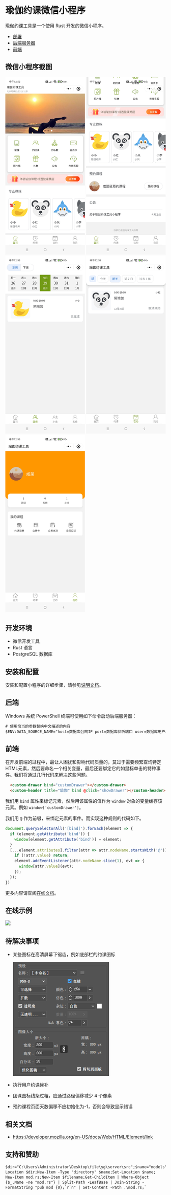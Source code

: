 # 瑜伽约课微信小程序

瑜伽约课工具是一个使用 Rust 开发的微信小程序。

- [部署](/Deploy)
- [后端服务器](/server)
- [前端](/WebAssembly/weixin)

## 微信小程序截图

<div>
<img width="250" src="images/Screenshot_2022-12-29-12-52-48-957_com.tencent.mm.jpg">
<img width="250" src="images/Screenshot_2022-12-29-12-52-52-502_com.tencent.mm.jpg">
<img width="250"  src="images/Screenshot_2022-12-29-12-53-05-122_com.tencent.mm.jpg">
<img width="250" src="images/Screenshot_2022-12-29-12-53-28-806_com.tencent.mm.jpg">
<img width="250" src="images/Screenshot_2022-12-29-12-53-18-957_com.tencent.mm.jpg">
</div>

## 开发环境

- 微信开发工具
- Rust 语言
- PostgreSQL 数据库

## 安装和配置

安装和配置小程序的详细步骤，请参见[说明文档](https://lucidu.cn/article?name=%E5%AE%89%E8%A3%85%E5%92%8C%E9%85%8D%E7%BD%AE)。

## 后端

Windows 系统 PowerShell 终端可使用如下命令启动后端服务器：

```ps
# 使用恰当的参数替换中文描述的内容
$ENV:DATA_SOURCE_NAME="host=数据库公网IP port=数据库侦听端口 user=数据库用户名 password=数据库密码 dbname=数据库名称 sslmode=disable";$ENV:AUTH_URL="https://api.weixin.qq.com/sns/jscode2session?appid=小程序Id&secret=小程序密钥&grant_type=authorization_code&js_code=";$ENV:SECRET="长度32的字符串"; go run main.go
```

## 前端

在开发前端的过程中，最让人困扰和影响代码质量的，莫过于需要频繁查询特定HTML元素，然后要命名一个相关变量，最后还要绑定它的如鼠标单击的特种事件。我们将通过几行代码来解决这些问题。

```html
  <custom-drawer bind="customDrawer"></custom-drawer>
  <custom-header title="瑜伽" bind @click="showDrawer"></custom-header>
```

我们用 `bind` 属性来标记元素，然后用该属性的值作为 `window` 对象的变量缓存该元素。例如 `window['customDrawer']`。

我们用  `@` 作为前缀，来绑定元素的事件。而实现这种规则的代码如下。

```javascript
document.querySelectorAll('[bind]').forEach(element => {
  if (element.getAttribute('bind')) {
    window[element.getAttribute('bind')] = element;
  }
  [...element.attributes].filter(attr => attr.nodeName.startsWith('@')).forEach(attr => {
    if (!attr.value) return;
    element.addEventListener(attr.nodeName.slice(1), evt => {
      window[attr.value](evt);
    });
  });
})

```

更多内容请查阅[在线文档](https://lucidu.cn/article?name=%E5%89%8D%E7%AB%AF)。

## 在线示例

<img src="/images/扫码_搜索联合传播样式-标准色版.png">

## 待解决事项

- 某些图标在高清屏幕下锯齿，例如底部栏的约课图标

    <img src="/images/image.png">
- 执行用户约课候补
- 团课图标线条过粗，应通过路径偏移减少 4 个像素
- 预约课程页面天数偏移不应初始化为-1，否则会导致显示错误


## 相关文档

- https://developer.mozilla.org/en-US/docs/Web/HTML/Element/link

## 支持和赞助

```
$dir="C:\Users\Administrator\Desktop\file\yg\server\src";$name="models";$filename="settings.rs";Set-Location $dir;New-Item -Type "directory" $name;Set-Location $name; New-Item mod.rs;New-Item $filename;Get-ChildItem | Where-Object {$_.Name -ne "mod.rs"} | Split-Path -LeafBase | Join-String -FormatString "pub mod {0};`r`n" | Set-Content -Path .\mod.rs;` 
```